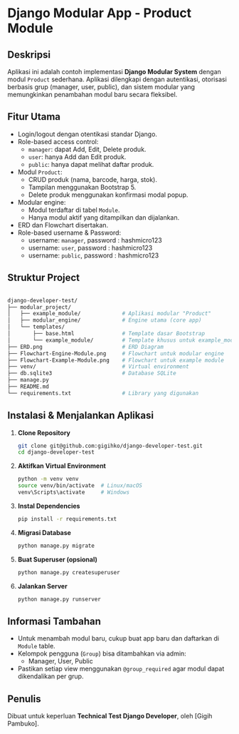 
# Django Modular App - Product Module

## Deskripsi
Aplikasi ini adalah contoh implementasi **Django Modular System** dengan modul `Product` sederhana. Aplikasi dilengkapi dengan autentikasi, otorisasi berbasis grup (manager, user, public), dan sistem modular yang memungkinkan penambahan modul baru secara fleksibel.

## Fitur Utama
- Login/logout dengan otentikasi standar Django.
- Role-based access control:
  - `manager`: dapat Add, Edit, Delete produk.
  - `user`: hanya Add dan Edit produk.
  - `public`: hanya dapat melihat daftar produk.
- Modul `Product`:
  - CRUD produk (nama, barcode, harga, stok).
  - Tampilan menggunakan Bootstrap 5.
  - Delete produk menggunakan konfirmasi modal popup.
- Modular engine:
  - Modul terdaftar di tabel `Module`.
  - Hanya modul aktif yang ditampilkan dan dijalankan.
- ERD dan Flowchart disertakan.
- Role-based username & Password:
  - username: `manager`, password : hashmicro123
  - username: `user`, password : hashmicro123
  - username: `public`, password : hashmicro123

## Struktur Project
```bash

django-developer-test/
├── modular_project/
│   ├── example_module/             # Aplikasi modular "Product"
│   ├── modular_engine/             # Engine utama (core app)
│   └── templates/
│       ├── base.html               # Template dasar Bootstrap
│       └── example_module/         # Template khusus untuk example_module
├── ERD.png                         # ERD Diagram
├── Flowchart-Engine-Module.png     # Flowchart untuk modular engine
├── Flowchart-Example-Module.png    # Flowchart untuk example module
├── venv/                           # Virtual environment
├── db.sqlite3                      # Database SQLite
├── manage.py
├── README.md
└── requirements.txt                # Library yang digunakan
```


## Instalasi & Menjalankan Aplikasi
1. **Clone Repository**
   ```bash
   git clone git@github.com:gigihko/django-developer-test.git
   cd django-developer-test
   ```

2. **Aktifkan Virtual Environment**
   ```bash
   python -m venv venv
   source venv/bin/activate  # Linux/macOS
   venv\Scripts\activate     # Windows
   ```

3. **Instal Dependencies**
   ```bash
   pip install -r requirements.txt
   ```

4. **Migrasi Database**
   ```bash
   python manage.py migrate
   ```

5. **Buat Superuser (opsional)**
   ```bash
   python manage.py createsuperuser
   ```

6. **Jalankan Server**
   ```bash
   python manage.py runserver
   ```

## Informasi Tambahan
- Untuk menambah modul baru, cukup buat app baru dan daftarkan di `Module` table.
- Kelompok pengguna (`Group`) bisa ditambahkan via admin:
  - Manager, User, Public
- Pastikan setiap view menggunakan `@group_required` agar modul dapat dikendalikan per grup.

## Penulis
Dibuat untuk keperluan **Technical Test Django Developer**, oleh [Gigih Pambuko].
